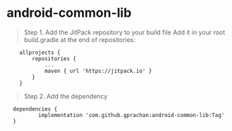 # android-common-lib
> Step 1. Add the JitPack repository to your build file
Add it in your root build.gradle at the end of repositories:
```
	allprojects {
		repositories {
			...
			maven { url 'https://jitpack.io' }
		}
	}
  ```
  > Step 2. Add the dependency
  ```
	dependencies {
	        implementation 'com.github.gprachan:android-common-lib:Tag'
	}
  ```
